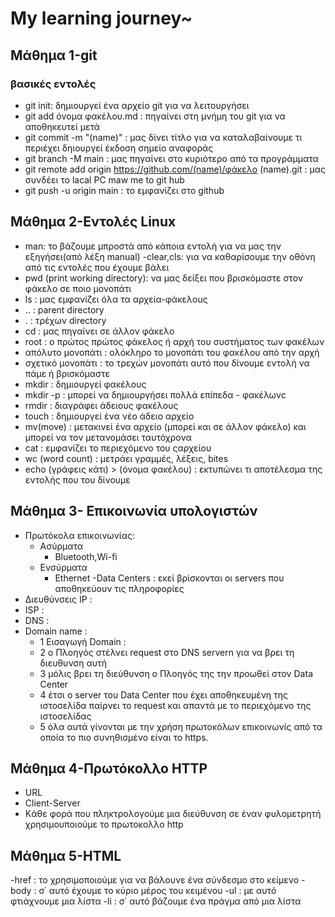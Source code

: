 # My learning journey~

## Μάθημα 1-git
### βασικές εντολές

- git init: δημιουργεί ένα αρχείο git για να λειτουργήσει 
- git add όνομα φακέλου.md : πηγαίνει στη μνήμη του git για να αποθηκευτεί μετά
- git commit -m "(name)" : μας δίνει τίτλο για να καταλαβαίνουμε τι περιέχει δηιουργεί έκδοση σημείο αναφοράς
- git branch -M main : μας πηγαίνει στο κυριότερο από τα προγράμματα
- git remote add origin https://github.com/(name)/φάκελο (name).git : μας συνδέει το lacal PC maw me to git hub
- git push -u origin main : το εμφανίζει στο github

## Μάθημα 2-Eντολές Linux
- man: το βάζουμε μπροστά από κάποια εντολή για να μας την εξηγήσει(από λέξη manual)
-clear,cls: για να καθαρίσουμε την οθόνη από τις εντολές που έχουμε βάλει
- pwd (print working directory): να μας δείξει που βρισκόμαστε στον φάκελο σε ποιο μονοπάτι
- ls : μας εμφανίζει όλα τα αρχεία-φάκελοuς
- .. : parent directory
- . : τρέχων directory
- cd : μας πηγαίνει σε άλλον φάκελο
- root : ο πρώτος πρώτος φάκελος ή αρχή του συστήματος των φακέλων
- απόλυτο μονοπάτι : ολόκληρο το μονοπάτι του φακέλου από την αρχή
- σχετικό μονοπάτι : το τρεχών μονοπάτι αυτό που δίνουμε εντολή να πάμε ή βρισκόμαστε
- mkdir : δημιουργεί φακέλους
- mkdir -p : μπορεί να δημιουργήσει πολλά επίπεδα - φακέλωνc
- rmdir : διαγράφει άδειους φακέλους
- touch : δημιουργεί ένα νέο άδειο αρχείο
- mv(move) : μετακινεί ένα αρχείο (μπορεί και σε  άλλον φάκελο) και μπορεί να τον μετανομάσει ταυτόχρονα
- cat : εμφανίζει το περιεχόμενο του ςαρχείου
- wc (word count) : μετράει γραμμές, λέξεις, bites
- echo (γράφεις κάτι) > (όνομα φακέλου) : εκτυπώνει τι αποτέλεσμα της εντολής που του δίνουμε
## Μάθημα 3- Επικοινωνία υπολογιστών
- Πρωτόκολα επικοινωνίας: 
    - Ασύρματα
        - Bluetooth,Wi-fi
    - Ενσύρματα
        - Ethernet
-Data Centers : εκεί βρίσκονται οι servers που αποθηκεύουν τις πληροφορίες
- Διευθύνσεις IP :
- ISP :
- DNS :
- Domain name : 
    - 1 Εισαγωγή Domain :
    - 2 o Πλοηγός στέλνει request στο DNS servern για να βρει τη διευθυνση αυτή
    - 3 μόλις βρει τη διεύθυνση ο Πλοηγός της την προωθεί στον Data Center
    - 4 έτσι ο server του Data Center που έχει αποθηκευμένη της ιστοσελίδα παίρνει το request και απαντά με το περιεχόμενο της ιστοσελίδας
    - 5 όλα αυτά γίνονται με την χρήση πρωτοκόλων επικοινωνίς από τα οποία το πιο συνηθισμένο είναι το https.
## Μάθημα 4-Πρωτόκολλο HTTP    
- URL
- Client-Server
- Kάθε φορά που πληκτρολογούμε μια διεύθυνση σε έναν φυλομετρητή χρησιμουποιούμε το πρωτοκολλο http
## Μάθημα 5-HTML
 -href : το χρησιμοποιούμε για να βάλουνε ένα σύνδεσμο στο κείμενο
 -body : σ΄ αυτό έχουμε το κύριο μέρος του κειμένου
 -ul : με αυτό φτιάχνουμε μια λίστα
 -li : σ΄ αυτό βάζουμε ένα πράγμα από μια λίστα

